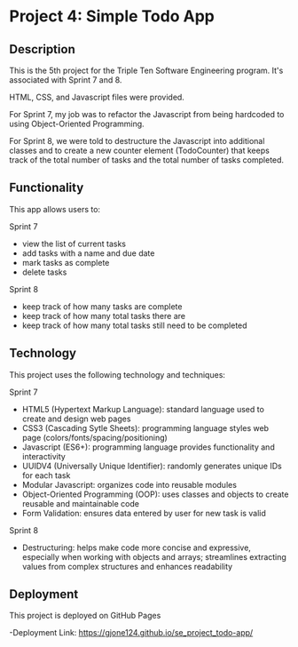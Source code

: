 # Project 4: Simple Todo App

## Description

This is the 5th project for the Triple Ten Software Engineering program. It's associated with Sprint 7 and 8.

HTML, CSS, and Javascript files were provided.

For Sprint 7, my job was to refactor the Javascript from being hardcoded to using Object-Oriented Programming.

For Sprint 8, we were told to destructure the Javascript into additional classes and to create a new counter element (TodoCounter) that keeps track of the total number of tasks and the total number of tasks completed.

## Functionality

This app allows users to:

Sprint 7

- view the list of current tasks
- add tasks with a name and due date
- mark tasks as complete
- delete tasks

Sprint 8

- keep track of how many tasks are complete
- keep track of how many total tasks there are
- keep track of how many total tasks still need to be completed

## Technology

This project uses the following technology and techniques:

Sprint 7

- HTML5 (Hypertext Markup Language): standard language used to create and design web pages
- CSS3 (Cascading Sytle Sheets): programming language styles web page (colors/fonts/spacing/positioning)
- Javascript (ES6+): programming language provides functionality and interactivity
- UUIDV4 (Universally Unique Identifier): randomly generates unique IDs for each task
- Modular Javascript: organizes code into reusable modules
- Object-Oriented Programming (OOP): uses classes and objects to create reusable and maintainable code
- Form Validation: ensures data entered by user for new task is valid

Sprint 8

- Destructuring: helps make code more concise and expressive, especially when working with objects and arrays; streamlines extracting values from complex structures and enhances readability

## Deployment

This project is deployed on GitHub Pages

-Deployment Link: https://gjone124.github.io/se_project_todo-app/
